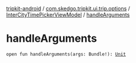 [tripkit-android](../../index.md) / [com.skedgo.tripkit.ui.trip.options](../index.md) / [InterCityTimePickerViewModel](index.md) / [handleArguments](./handle-arguments.md)

# handleArguments

`open fun handleArguments(args: Bundle!): `[`Unit`](https://kotlinlang.org/api/latest/jvm/stdlib/kotlin/-unit/index.html)